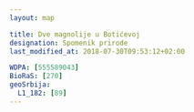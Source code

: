 ```yaml
---
layout: map

title: Dve magnolije u Botićevoj
designation: Spomenik prirode
last_modified_at: 2018-07-30T09:53:12+02:00

WDPA: [555589043]
BioRaS: [270]
geoSrbija:
  L1_182: [89]
---
```


